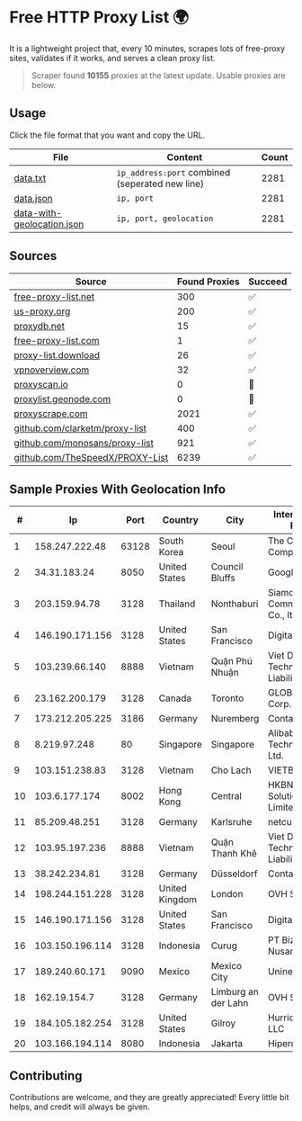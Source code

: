 
# Free HTTP Proxy List 🌍

It is a lightweight project that, every 10 minutes, scrapes lots of free-proxy sites, validates if it works, and serves a clean proxy list.


> Scraper found **10155** proxies at the latest update. Usable proxies are below.

## Usage

Click the file format that you want and copy the URL.


|File|Content|Count|
|----|-------|-----|
|[data.txt](https://raw.githubusercontent.com/themiralay/Proxy-List-World/master/data.txt)|`ip_address:port` combined (seperated new line)|2281|
|[data.json](https://raw.githubusercontent.com/themiralay/Proxy-List-World/master/data.json)|`ip, port`|2281|
|[data-with-geolocation.json](https://raw.githubusercontent.com/themiralay/Proxy-List-World/master/data-with-geolocation.json)|`ip, port, geolocation`|2281|

## Sources

|Source|Found Proxies|Succeed|
|------|-------------|-------|
|[free-proxy-list.net](https://free-proxy-list.net)|300|✅|
|[us-proxy.org](https://www.us-proxy.org)|200|✅|
|[proxydb.net](http://proxydb.net)|15|✅|
|[free-proxy-list.com](https://free-proxy-list.com/?page=&port=&type%5B%5D=http&type%5B%5D=https&up_time=0&search=Search)|1|✅|
|[proxy-list.download](https://www.proxy-list.download/HTTP)|26|✅|
|[vpnoverview.com](https://vpnoverview.com/privacy/anonymous-browsing/free-proxy-servers)|32|✅|
|[proxyscan.io](https://www.proxyscan.io)|0|🚫|
|[proxylist.geonode.com](https://proxylist.geonode.com/api/proxy-list?limit=300&page=1&sort_by=lastChecked&sort_type=desc&protocols=http,https)|0|🚫|
|[proxyscrape.com](https://api.proxyscrape.com/v2/?request=displayproxies&protocol=http&timeout=10000&country=all&ssl=all&anonymity=all)|2021|✅|
|[github.com/clarketm/proxy-list](https://raw.githubusercontent.com/clarketm/proxy-list/master/proxy-list-raw.txt)|400|✅|
|[github.com/monosans/proxy-list](https://raw.githubusercontent.com/monosans/proxy-list/main/proxies/http.txt)|921|✅|
|[github.com/TheSpeedX/PROXY-List](https://raw.githubusercontent.com/TheSpeedX/PROXY-List/master/http.txt)|6239|✅|


## Sample Proxies With Geolocation Info

|#|Ip|Port|Country|City|Internet Service Provider|
|-|--|----|-------|----|-------------------------|
|1|158.247.222.48|63128|South Korea|Seoul|The Constant Company, LLC|
|2|34.31.183.24|8050|United States|Council Bluffs|Google LLC|
|3|203.159.94.78|3128|Thailand|Nonthaburi|Siamdata Communication Co., ltd.|
|4|146.190.171.156|3128|United States|San Francisco|DigitalOcean, LLC|
|5|103.239.66.140|8888|Vietnam|Quận Phú Nhuận|Viet Digital Technology Liability Company|
|6|23.162.200.179|3128|Canada|Toronto|GLOBALTELEHOST Corp.|
|7|173.212.205.225|3186|Germany|Nuremberg|Contabo GmbH|
|8|8.219.97.248|80|Singapore|Singapore|Alibaba (US) Technology Co., Ltd.|
|9|103.151.238.83|3128|Vietnam|Cho Lach|VIETBRANDS|
|10|103.6.177.174|8002|Hong Kong|Central|HKBN Enterprise Solutions HK Limited|
|11|85.209.48.251|3128|Germany|Karlsruhe|netcup GmbH|
|12|103.95.197.236|8888|Vietnam|Quận Thanh Khê|Viet Digital Technology Liability Company|
|13|38.242.234.81|3128|Germany|Düsseldorf|Contabo GmbH|
|14|198.244.151.228|3128|United Kingdom|London|OVH SAS|
|15|146.190.171.156|3128|United States|San Francisco|DigitalOcean, LLC|
|16|103.150.196.114|3128|Indonesia|Curug|PT Biznet Gio Nusantara|
|17|189.240.60.171|9090|Mexico|Mexico City|Uninet S.A. de C.V.|
|18|162.19.154.7|3128|Germany|Limburg an der Lahn|OVH SAS|
|19|184.105.182.254|3128|United States|Gilroy|Hurricane Electric LLC|
|20|103.166.194.114|8080|Indonesia|Jakarta|Hipernet Indodata|



## Contributing

Contributions are welcome, and they are greatly appreciated! Every
little bit helps, and credit will always be given.

